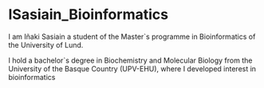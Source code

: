 # ISasiain_Bioinformatics

I am Iñaki Sasiain a student of the Master`s programme in Bioinformatics of the University of Lund. 

I hold a bachelor`s degree in Biochemistry and Molecular Biology from the University of the Basque Country (UPV-EHU), where I developed interest in bioinformatics
